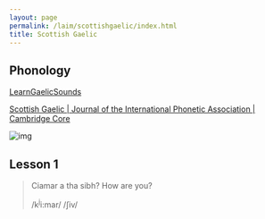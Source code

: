 ```yaml
---
layout: page
permalink: /laim/scottishgaelic/index.html
title: Scottish Gaelic
---
```


## Phonology

[LearnGaelicSounds](https://www.learngaelic.net/sounds)

[Scottish Gaelic | Journal of the International Phonetic Association | Cambridge Core](https://www.cambridge.org/core/journals/journal-of-the-international-phonetic-association/article/scottish-gaelic/0B5AC331DC6CDD15A7ABA1F6A9663431)

![img](https://static.cambridge.org/binary/version/id/urn:cambridge.org:id:binary:20210716114044075-0555:S002510031900015X:S002510031900015X_tabU1.png?pub-status=live)

## Lesson 1

> Ciamar a tha sibh?	How are you?
>
> /k<sup>j</sup>i:mar/	 /ʃiv/
